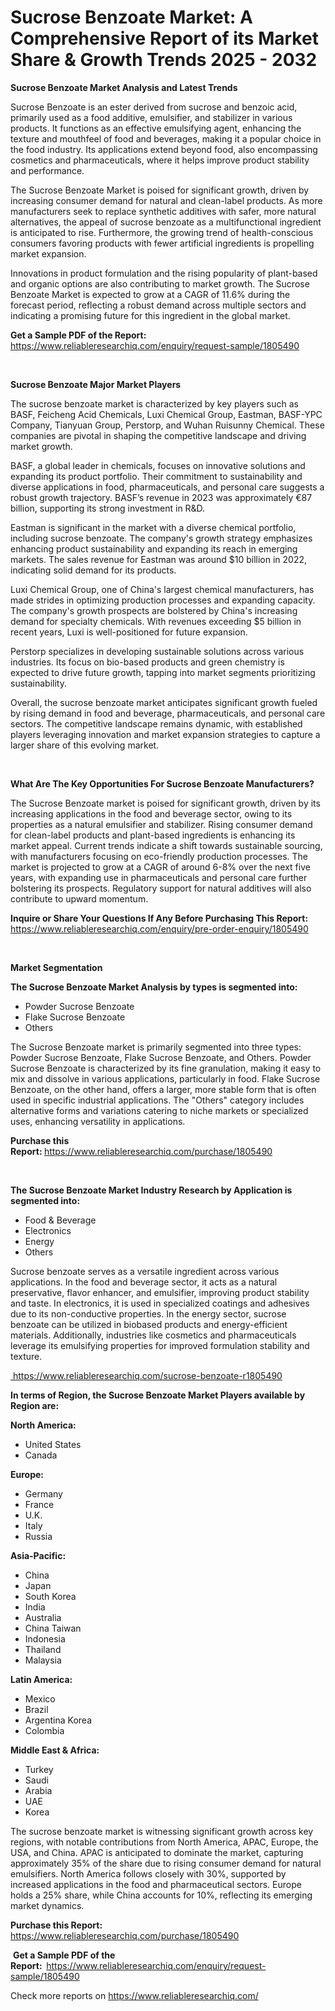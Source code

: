 <p><h1>Sucrose Benzoate Market: A Comprehensive Report of its Market Share & Growth Trends 2025 - 2032</h1></p><p><strong>Sucrose Benzoate Market Analysis and Latest Trends</strong></p>
<p><p>Sucrose Benzoate is an ester derived from sucrose and benzoic acid, primarily used as a food additive, emulsifier, and stabilizer in various products. It functions as an effective emulsifying agent, enhancing the texture and mouthfeel of food and beverages, making it a popular choice in the food industry. Its applications extend beyond food, also encompassing cosmetics and pharmaceuticals, where it helps improve product stability and performance.</p><p>The Sucrose Benzoate Market is poised for significant growth, driven by increasing consumer demand for natural and clean-label products. As more manufacturers seek to replace synthetic additives with safer, more natural alternatives, the appeal of sucrose benzoate as a multifunctional ingredient is anticipated to rise. Furthermore, the growing trend of health-conscious consumers favoring products with fewer artificial ingredients is propelling market expansion.</p><p>Innovations in product formulation and the rising popularity of plant-based and organic options are also contributing to market growth. The Sucrose Benzoate Market is expected to grow at a CAGR of 11.6% during the forecast period, reflecting a robust demand across multiple sectors and indicating a promising future for this ingredient in the global market.</p></p>
<p><strong>Get a Sample PDF of the Report:&nbsp;</strong> <a href="https://www.reliableresearchiq.com/enquiry/request-sample/1805490?utm_campaign=2384&utm_medium=2&utm_source=Github&utm_content=ia&utm_term=31032025&utm_id=sucrose-benzoate">https://www.reliableresearchiq.com/enquiry/request-sample/1805490</a></p>
<p>&nbsp;</p>
<p><strong>Sucrose Benzoate Major Market Players</strong></p>
<p><p>The sucrose benzoate market is characterized by key players such as BASF, Feicheng Acid Chemicals, Luxi Chemical Group, Eastman, BASF-YPC Company, Tianyuan Group, Perstorp, and Wuhan Ruisunny Chemical. These companies are pivotal in shaping the competitive landscape and driving market growth.</p><p>BASF, a global leader in chemicals, focuses on innovative solutions and expanding its product portfolio. Their commitment to sustainability and diverse applications in food, pharmaceuticals, and personal care suggests a robust growth trajectory. BASF’s revenue in 2023 was approximately €87 billion, supporting its strong investment in R&D.</p><p>Eastman is significant in the market with a diverse chemical portfolio, including sucrose benzoate. The company's growth strategy emphasizes enhancing product sustainability and expanding its reach in emerging markets. The sales revenue for Eastman was around $10 billion in 2022, indicating solid demand for its products.</p><p>Luxi Chemical Group, one of China's largest chemical manufacturers, has made strides in optimizing production processes and expanding capacity. The company's growth prospects are bolstered by China's increasing demand for specialty chemicals. With revenues exceeding $5 billion in recent years, Luxi is well-positioned for future expansion.</p><p>Perstorp specializes in developing sustainable solutions across various industries. Its focus on bio-based products and green chemistry is expected to drive future growth, tapping into market segments prioritizing sustainability.</p><p>Overall, the sucrose benzoate market anticipates significant growth fueled by rising demand in food and beverage, pharmaceuticals, and personal care sectors. The competitive landscape remains dynamic, with established players leveraging innovation and market expansion strategies to capture a larger share of this evolving market.</p></p>
<p>&nbsp;</p>
<p><strong>What Are The Key Opportunities For Sucrose Benzoate Manufacturers?</strong></p>
<p><p>The Sucrose Benzoate market is poised for significant growth, driven by its increasing applications in the food and beverage sector, owing to its properties as a natural emulsifier and stabilizer. Rising consumer demand for clean-label products and plant-based ingredients is enhancing its market appeal. Current trends indicate a shift towards sustainable sourcing, with manufacturers focusing on eco-friendly production processes. The market is projected to grow at a CAGR of around 6-8% over the next five years, with expanding use in pharmaceuticals and personal care further bolstering its prospects. Regulatory support for natural additives will also contribute to upward momentum.</p></p>
<p><strong>Inquire or Share Your Questions If Any Before Purchasing This Report:</strong> <a href="https://www.reliableresearchiq.com/enquiry/pre-order-enquiry/1805490?utm_campaign=2384&utm_medium=2&utm_source=Github&utm_content=ia&utm_term=31032025&utm_id=sucrose-benzoate">https://www.reliableresearchiq.com/enquiry/pre-order-enquiry/1805490</a></p>
<p>&nbsp;</p>
<p><strong>Market Segmentation</strong></p>
<p><strong>The Sucrose Benzoate Market Analysis by types is segmented into:</strong></p>
<p><ul><li>Powder Sucrose Benzoate</li><li>Flake Sucrose Benzoate</li><li>Others</li></ul></p>
<p><p>The Sucrose Benzoate market is primarily segmented into three types: Powder Sucrose Benzoate, Flake Sucrose Benzoate, and Others. Powder Sucrose Benzoate is characterized by its fine granulation, making it easy to mix and dissolve in various applications, particularly in food. Flake Sucrose Benzoate, on the other hand, offers a larger, more stable form that is often used in specific industrial applications. The "Others" category includes alternative forms and variations catering to niche markets or specialized uses, enhancing versatility in applications.</p></p>
<p><strong>Purchase this Report:&nbsp;</strong><a href="https://www.reliableresearchiq.com/purchase/1805490?utm_campaign=2384&utm_medium=2&utm_source=Github&utm_content=ia&utm_term=31032025&utm_id=sucrose-benzoate">https://www.reliableresearchiq.com/purchase/1805490</a></p>
<p>&nbsp;</p>
<p><strong>The Sucrose Benzoate Market Industry Research by Application is segmented into:</strong></p>
<p><ul><li>Food & Beverage</li><li>Electronics</li><li>Energy</li><li>Others</li></ul></p>
<p><p>Sucrose benzoate serves as a versatile ingredient across various applications. In the food and beverage sector, it acts as a natural preservative, flavor enhancer, and emulsifier, improving product stability and taste. In electronics, it is used in specialized coatings and adhesives due to its non-conductive properties. In the energy sector, sucrose benzoate can be utilized in biobased products and energy-efficient materials. Additionally, industries like cosmetics and pharmaceuticals leverage its emulsifying properties for improved formulation stability and texture.</p></p>
<p><a href="https://www.reliableresearchiq.com/sucrose-benzoate-r1805490?utm_campaign=2384&utm_medium=2&utm_source=Github&utm_content=ia&utm_term=31032025&utm_id=sucrose-benzoate">&nbsp;https://www.reliableresearchiq.com/sucrose-benzoate-r1805490</a></p>
<p><strong>In terms of Region, the Sucrose Benzoate Market Players available by Region are:</strong></p>
<p>
    <p> <strong> North America: </strong>
        <ul>
            <li>United States</li>
            <li>Canada</li>
        </ul>
        </p> 
    <p> <strong> Europe: </strong>
        <ul>
            <li>Germany</li>
            <li>France</li>
            <li>U.K.</li>
            <li>Italy</li>
            <li>Russia</li>
        </ul>
        </p> 
    <p> <strong> Asia-Pacific: </strong>
        <ul>
            <li>China</li>
            <li>Japan</li>
            <li>South Korea</li>
            <li>India</li>
            <li>Australia</li>
            <li>China Taiwan</li>
            <li>Indonesia</li>
            <li>Thailand</li>
            <li>Malaysia</li>
        </ul>
        </p> 
    <p> <strong> Latin America: </strong>
        <ul>
            <li>Mexico</li>
            <li>Brazil</li>
            <li>Argentina Korea</li>
            <li>Colombia</li>
        </ul>
        </p> 
    <p> <strong> Middle East & Africa: </strong>
        <ul>
            <li>Turkey</li>
            <li>Saudi</li>
            <li>Arabia</li>
            <li>UAE</li>
            <li>Korea</li>
        </ul>
    </p>
    </p>
<p><p>The sucrose benzoate market is witnessing significant growth across key regions, with notable contributions from North America, APAC, Europe, the USA, and China. APAC is anticipated to dominate the market, capturing approximately 35% of the share due to rising consumer demand for natural emulsifiers. North America follows closely with 30%, supported by increased applications in the food and pharmaceutical sectors. Europe holds a 25% share, while China accounts for 10%, reflecting its emerging market dynamics.</p></p>
<p><strong>Purchase this Report: </strong><a href="https://www.reliableresearchiq.com/purchase/1805490?utm_campaign=2384&utm_medium=2&utm_source=Github&utm_content=ia&utm_term=31032025&utm_id=sucrose-benzoate">https://www.reliableresearchiq.com/purchase/1805490</a></p>
<p>&nbsp;<strong>Get a Sample PDF of the Report:&nbsp;&nbsp;</strong><a href="https://www.reliableresearchiq.com/enquiry/request-sample/1805490?utm_campaign=2384&utm_medium=2&utm_source=Github&utm_content=ia&utm_term=31032025&utm_id=sucrose-benzoate">https://www.reliableresearchiq.com/enquiry/request-sample/1805490</a></p>
<p><strong></strong></p>
<p>Check more reports on <a href="https://www.reliableresearchiq.com/?utm_campaign=2384&utm_medium=2&utm_source=Github&utm_content=ia&utm_term=31032025&utm_id=sucrose-benzoate">https://www.reliableresearchiq.com/</a></p>